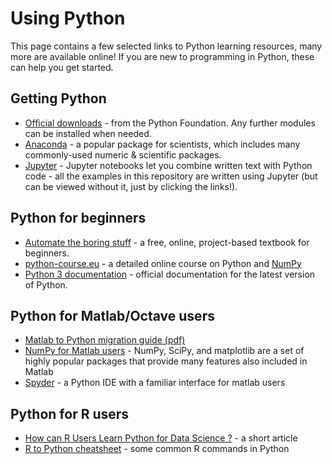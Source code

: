 # Using Python

This page contains a few selected links to Python learning resources, many more are available online!
If you are new to programming in Python, these can help you get started.

## Getting Python

- [Official downloads](https://www.python.org/downloads/) - from the Python Foundation. Any further modules can be installed when needed.
- [Anaconda](https://docs.anaconda.com/anaconda/install/) - a popular package for scientists, which includes many commonly-used numeric & scientific packages.
- [Jupyter](https://jupyter.org/install.html) - Jupyter notebooks let you combine written text with Python code - all the examples in this repository are written using Jupyter (but can be viewed without it, just by clicking the links!).

## Python for beginners

- [Automate the boring stuff](https://automatetheboringstuff.com/) - a free, online, project-based textbook for beginners.
- [python-course.eu](https://python-course.eu) - a detailed online course on Python and [NumPy](https://python-course.eu/numerical-programming/)
- [Python 3 documentation](https://docs.python.org/3/) - official documentation for the latest version of Python.

## Python for Matlab/Octave users

- [Matlab to Python migration guide (pdf)](https://www.enthought.com/wp-content/uploads/Enthought-MATLAB-to-Python-White-Paper.pdf)
- [NumPy for Matlab users](https://numpy.org/devdocs/user/numpy-for-matlab-users.html) - NumPy, SciPy, and matplotlib are a set of highly popular packages that provide many features also included in Matlab
- [Spyder](https://www.spyder-ide.org/) - a Python IDE with a familiar interface for matlab users

## Python for R users

- [How can R Users Learn Python for Data Science ?](https://www.hackerearth.com/blog/developers/how-can-r-users-start-learning-python-for-data-science/) - a short article
- [R to Python cheatsheet](http://mathesaurus.sourceforge.net/r-numpy.html) - some common R commands in Python
